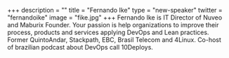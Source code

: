 +++
description = ""
title = "Fernando Ike"
type = "new-speaker"
twitter = "fernandoike"
image = "fike.jpg"
+++
Fernando Ike is IT Director of Nuveo and Maburix Founder. Your passion is help organizations to improve their process, products and services applying DevOps and Lean practices. Former QuintoAndar, Stackpath, EBC, Brasil Telecom and 4Linux. Co-host of brazilian podcast about DevOps call 10Deploys.